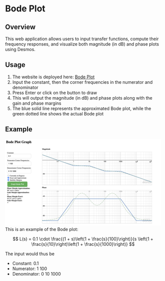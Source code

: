 # Bode Plot
## Overview
This web application allows users to input transfer functions, compute their frequency responses, and visualize both magnitude (in dB) and phase plots using Desmos.

## Usage
1. The website is deployed here: [Bode Plot](https://yk9221.github.io/Bode-Plot/)
2. Input the constant, then the corner frequencies in the numerator and denominator
3. Press Enter or click on the button to draw
4. This will output the magnitude (in dB) and phase plots along with the gain and phase margins
5. The blue solid line represents the approximated Bode plot, while the green dotted line shows the actual Bode plot

## Example
![Bode Plot](Bode_plot.png)
This is an example of the Bode plot:

$$
L(s) = 0.1 \cdot \frac{(1 + s)\left(1 + \frac{s}{100}\right)}{s \left(1 + \frac{s}{10}\right)\left(1 + \frac{s}{1000}\right)}
$$

The input would thus be
- Constant: 0.1
- Numerator: 1 100
- Denominator: 0 10 1000